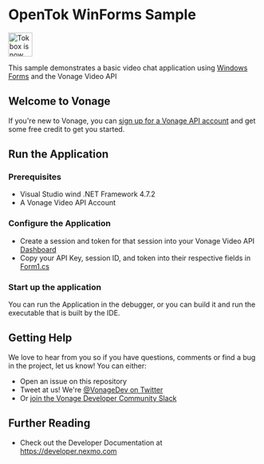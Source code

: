 # OpenTok WinForms Sample

<img src="https://assets.tokbox.com/img/vonage/Vonage_VideoAPI_black.svg" height="48px" alt="Tokbox is now known as Vonage" />

This sample demonstrates a basic video chat application using [Windows Forms](https://docs.microsoft.com/en-us/dotnet/framework/winforms/) and the Vonage Video API

## Welcome to Vonage

<!-- change "github-repo" at the end of the link to be the name of your repo, this helps us understand which projects are driving signups so we can do more stuff that developers love -->

If you're new to Vonage, you can [sign up for a Vonage API account](https://tokbox.com/account/user/signup?utm_source=DEV_REL&utm_medium=github&utm_campaign=opentok-winforms-sample) and get some free credit to get you started.

## Run the Application

### Prerequisites

* Visual Studio wind .NET Framework 4.7.2
* A Vonage Video API Account
  
### Configure the Application

* Create a session and token for that session into your Vonage Video API [Dashboard](https://tokbox.com/account/#/)
* Copy your API Key, session ID, and token into their respective fields in [Form1.cs](https://github.com/opentok-community/opentok-winforms-sample/blob/main/OpentokWinForms/Form1.cs)

### Start up the application

You can run the Application in the debugger, or you can build it and run the executable that is built by the IDE.

## Getting Help

We love to hear from you so if you have questions, comments or find a bug in the project, let us know! You can either:

* Open an issue on this repository
* Tweet at us! We're [@VonageDev on Twitter](https://twitter.com/VonageDev)
* Or [join the Vonage Developer Community Slack](https://developer.nexmo.com/community/slack)

## Further Reading

* Check out the Developer Documentation at <https://developer.nexmo.com>

<!-- add links to the api reference, other documentation, related blog posts, whatever someone who has read this far might find interesting :) -->

